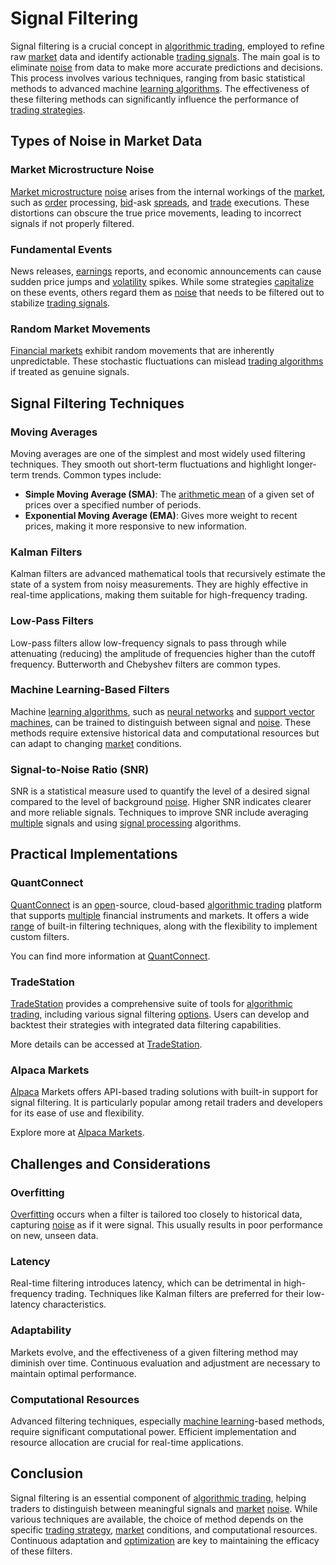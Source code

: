 # Signal Filtering

Signal filtering is a crucial concept in [algorithmic trading](../a/algorithmic_trading.md), employed to refine raw [market](../m/market.md) data and identify actionable [trading signals](../t/trading_signals.md). The main goal is to eliminate [noise](../n/noise.md) from data to make more accurate predictions and decisions. This process involves various techniques, ranging from basic statistical methods to advanced machine [learning algorithms](../l/learning_algorithms_in_trading.md). The effectiveness of these filtering methods can significantly influence the performance of [trading strategies](../t/trading_strategies.md).

## Types of Noise in Market Data

### Market Microstructure Noise
[Market microstructure](../m/market_microstructure.md) [noise](../n/noise.md) arises from the internal workings of the [market](../m/market.md), such as [order](../o/order.md) processing, [bid](../b/bid.md)-ask [spreads](../s/spreads.md), and [trade](../t/trade.md) executions. These distortions can obscure the true price movements, leading to incorrect signals if not properly filtered.

### Fundamental Events
News releases, [earnings](../e/earnings.md) reports, and economic announcements can cause sudden price jumps and [volatility](../v/volatility.md) spikes. While some strategies [capitalize](../c/capitalize.md) on these events, others regard them as [noise](../n/noise.md) that needs to be filtered out to stabilize [trading signals](../t/trading_signals.md).

### Random Market Movements
[Financial markets](../f/financial_market.md) exhibit random movements that are inherently unpredictable. These stochastic fluctuations can mislead [trading algorithms](../t/trading_algorithms.md) if treated as genuine signals.

## Signal Filtering Techniques

### Moving Averages
Moving averages are one of the simplest and most widely used filtering techniques. They smooth out short-term fluctuations and highlight longer-term trends. Common types include:

- **Simple Moving Average (SMA)**: The [arithmetic mean](../a/arithmetic_mean.md) of a given set of prices over a specified number of periods.
- **Exponential Moving Average (EMA)**: Gives more weight to recent prices, making it more responsive to new information.

### Kalman Filters
Kalman filters are advanced mathematical tools that recursively estimate the state of a system from noisy measurements. They are highly effective in real-time applications, making them suitable for high-frequency trading.

### Low-Pass Filters
Low-pass filters allow low-frequency signals to pass through while attenuating (reducing) the amplitude of frequencies higher than the cutoff frequency. Butterworth and Chebyshev filters are common types.

### Machine Learning-Based Filters
Machine [learning algorithms](../l/learning_algorithms_in_trading.md), such as [neural networks](../n/neural_networks_in_trading.md) and [support vector machines](../s/support_vector_machines_in_trading.md), can be trained to distinguish between signal and [noise](../n/noise.md). These methods require extensive historical data and computational resources but can adapt to changing [market](../m/market.md) conditions.

### Signal-to-Noise Ratio (SNR)
SNR is a statistical measure used to quantify the level of a desired signal compared to the level of background [noise](../n/noise.md). Higher SNR indicates clearer and more reliable signals. Techniques to improve SNR include averaging [multiple](../m/multiple.md) signals and using [signal processing](../s/signal_processing_in_trading.md) algorithms.

## Practical Implementations

### QuantConnect
[QuantConnect](../q/quantconnect.md) is an [open](../o/open.md)-source, cloud-based [algorithmic trading](../a/algorithmic_trading.md) platform that supports [multiple](../m/multiple.md) financial instruments and markets. It offers a wide [range](../r/range.md) of built-in filtering techniques, along with the flexibility to implement custom filters.

You can find more information at [QuantConnect](https://www.quantconnect.com/).

### TradeStation
[TradeStation](../t/tradestation.md) provides a comprehensive suite of tools for [algorithmic trading](../a/algorithmic_trading.md), including various signal filtering [options](../o/options.md). Users can develop and backtest their strategies with integrated data filtering capabilities.

More details can be accessed at [TradeStation](https://www.tradestation.com/).

### Alpaca Markets
[Alpaca](../a/alpaca.md) Markets offers API-based trading solutions with built-in support for signal filtering. It is particularly popular among retail traders and developers for its ease of use and flexibility.

Explore more at [Alpaca Markets](https://alpaca.markets/).

## Challenges and Considerations

### Overfitting
[Overfitting](../o/overfitting.md) occurs when a filter is tailored too closely to historical data, capturing [noise](../n/noise.md) as if it were signal. This usually results in poor performance on new, unseen data.

### Latency
Real-time filtering introduces latency, which can be detrimental in high-frequency trading. Techniques like Kalman filters are preferred for their low-latency characteristics.

### Adaptability
Markets evolve, and the effectiveness of a given filtering method may diminish over time. Continuous evaluation and adjustment are necessary to maintain optimal performance.

### Computational Resources
Advanced filtering techniques, especially [machine learning](../m/machine_learning.md)-based methods, require significant computational power. Efficient implementation and resource allocation are crucial for real-time applications.

## Conclusion
Signal filtering is an essential component of [algorithmic trading](../a/algorithmic_trading.md), helping traders to distinguish between meaningful signals and [market](../m/market.md) [noise](../n/noise.md). While various techniques are available, the choice of method depends on the specific [trading strategy](../t/trading_strategy.md), [market](../m/market.md) conditions, and computational resources. Continuous adaptation and [optimization](../o/optimization.md) are key to maintaining the efficacy of these filters.
